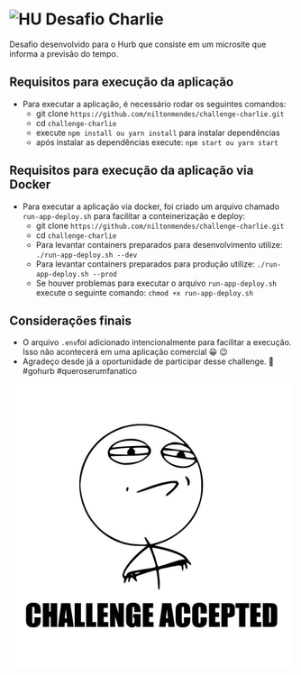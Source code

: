 
# <img src="https://avatars1.githubusercontent.com/u/7063040?v=4&s=200.jpg" alt="HU" width="24" /> Desafio Charlie

Desafio desenvolvido para o Hurb que consiste em um microsite que informa a previsão do tempo.

## Requisitos para execução da aplicação
-   Para executar a aplicação, é necessário rodar os seguintes comandos:
    -   git clone `https://github.com/niltonmendes/challenge-charlie.git`
    -   cd `challenge-charlie`
    -   execute `npm install ou yarn install` para instalar dependências
    -   após instalar as dependências execute: `npm start ou yarn start`

## Requisitos para execução da aplicação via Docker
-   Para executar a aplicação via docker, foi criado um arquivo chamado `run-app-deploy.sh` para facilitar a conteinerização e deploy:
    -   git clone `https://github.com/niltonmendes/challenge-charlie.git`
    -   cd `challenge-charlie`
    -   Para levantar containers preparados para desenvolvimento utilize: `./run-app-deploy.sh --dev`
    -   Para levantar containers preparados para produção utilize: `./run-app-deploy.sh --prod`
    -   Se houver problemas para executar o arquivo `run-app-deploy.sh` execute o seguinte comando:
    `chmod +x run-app-deploy.sh`

## Considerações finais
-   O arquivo `.env`foi adicionado intencionalmente para facilitar a execução. Isso não acontecerá em uma aplicação comercial :grinning: :wink:
-   Agradeço desde já a oportunidade de participar desse challenge. :smiling_face_with_three_hearts: #gohurb #queroserumfanatico

<p align="center">
  <img src="ca.jpg" alt="Challange accepted" />
</p>
